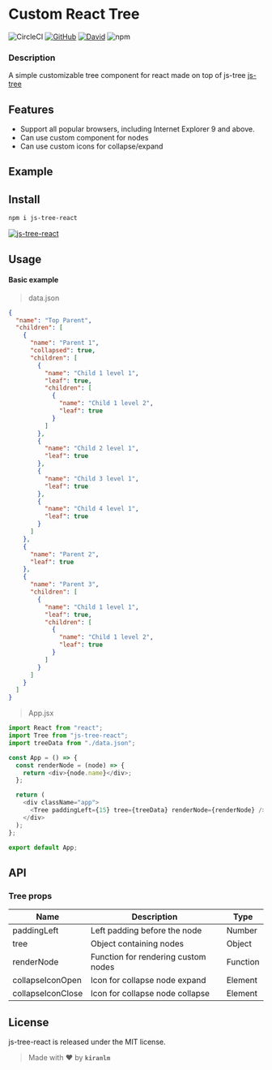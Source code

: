 # Custom React Tree

![CircleCI](https://img.shields.io/circleci/build/github/kiranlm/js-tree-react/main) [![GitHub](https://img.shields.io/github/license/kiranlm/js-tree-react)](https://github.com/kiranlm/js-tree-react/blob/main/LICENSE) [![David](https://img.shields.io/david/peer/kiranlm/js-tree-react)](https://github.com/kiranlm/js-tree-react/blob/main/package.json) ![npm](https://img.shields.io/npm/v/js-tree-react)

### Description

A simple customizable tree component for react made on top of js-tree [js-tree](https://www.jstree.com/)

## Features

- Support all popular browsers, including Internet Explorer 9 and above.
- Can use custom component for nodes
- Can use custom icons for collapse/expand

## Example

## Install

```bash
npm i js-tree-react
```

[![js-tree-react](https://nodei.co/npm/js-tree-react.png)](https://npmjs.org/package/js-tree-react)

## Usage

#### Basic example

> data.json

```json
{
  "name": "Top Parent",
  "children": [
    {
      "name": "Parent 1",
      "collapsed": true,
      "children": [
        {
          "name": "Child 1 level 1",
          "leaf": true,
          "children": [
            {
              "name": "Child 1 level 2",
              "leaf": true
            }
          ]
        },
        {
          "name": "Child 2 level 1",
          "leaf": true
        },
        {
          "name": "Child 3 level 1",
          "leaf": true
        },
        {
          "name": "Child 4 level 1",
          "leaf": true
        }
      ]
    },
    {
      "name": "Parent 2",
      "leaf": true
    },
    {
      "name": "Parent 3",
      "children": [
        {
          "name": "Child 1 level 1",
          "leaf": true,
          "children": [
            {
              "name": "Child 1 level 2",
              "leaf": true
            }
          ]
        }
      ]
    }
  ]
}
```

> App.jsx

```javascript
import React from "react";
import Tree from "js-tree-react";
import treeData from "./data.json";

const App = () => {
  const renderNode = (node) => {
    return <div>{node.name}</div>;
  };

  return (
    <div className="app">
      <Tree paddingLeft={15} tree={treeData} renderNode={renderNode} />
    </div>
  );
};

export default App;
```

## API

### Tree props

| Name              | Description                         | Type     |
| ----------------- | ----------------------------------- | -------- |
| paddingLeft       | Left padding before the node        | Number   |
| tree              | Object containing nodes             | Object   |
| renderNode        | Function for rendering custom nodes | Function |
| collapseIconOpen  | Icon for collapse node expand       | Element  |
| collapseIconClose | Icon for collapse node collapse     | Element  |

## License

js-tree-react is released under the MIT license.

> Made with :heart: by **`kiranlm`**
